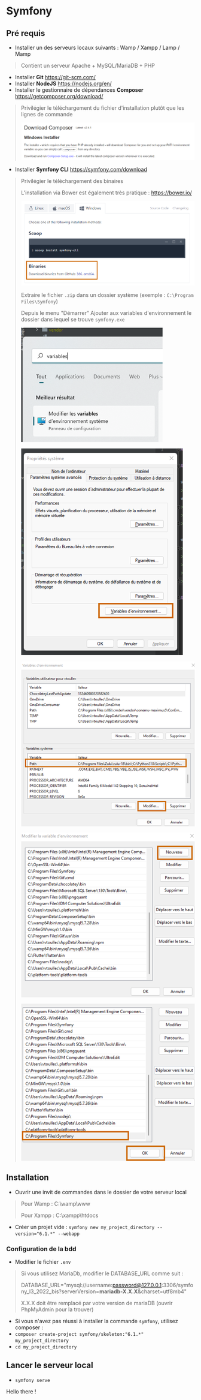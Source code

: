 # Symfony

## Pré requis

* Installer un des serveurs locaux suivants : Wamp / Xampp / Lamp / Mamp 
> Contient un serveur Apache + MySQL/MariaDB + PHP
* Installer **Git** https://git-scm.com/
* Installer **NodeJS** https://nodejs.org/en/
* Installer le gestionnaire de dépendances **Composer** https://getcomposer.org/download/
> Privilégier le téléchargement du fichier d'installation plutôt que les lignes de commande
>
> ![alt text](./docs/imgs/composer.png "Title")
  
* Installer **Symfony CLI** https://symfony.com/download

> Privilégier le téléchargement des binaires
>
> L'installation via Bower est également très pratique : https://bower.io/
>
> ![alt text](./docs/imgs/symfony-console.png "Title")
>
> Extraire le fichier `.zip` dans un dossier système (exemple : `C:\Program Files\Symfony`)
>
> Depuis le menu "Démarrer" Ajouter aux variables d'environnement le dossier dans lequel se trouve `symfony.exe`
>
> ![alt text](./docs/imgs/env-variables.png "Title")
>
> ![alt text](./docs/imgs/env-variables-2.png "Title")
>
> ![alt text](./docs/imgs/env-variables-path.png "Title")
>
> ![alt text](./docs/imgs/env-variables-new.png "Title")
>
> ![alt text](./docs/imgs/env-variables-new-2.png "Title")

## Installation

* Ouvrir une invit de commandes dans le dossier de votre serveur local

> Pour Wamp : C:\wamp\www
> 
> Pour Xampp : C:\xampp\htdocs

* Créer un projet vide : `symfony new my_project_directory --version="6.1.*" --webapp`

### Configuration de la bdd
* Modifier le fichier `.env`
> Si vous utilisez MariaDb, modifier le DATABASE_URL comme suit : 
>
> DATABASE_URL="mysql://username:password@127.0.0.1:3306/symfony_l3_2022_bis?serverVersion=**mariadb-X.X.X**&charset=utf8mb4"
>
>  X.X.X doit être remplacé par votre version de mariaDB (ouvrir PhpMyAdmin pour la trouver)


* Si vous n'avez pas réussi à installer la commande `symfony`, utilisez composer :
* `composer create-project symfony/skeleton:"6.1.*" my_project_directory`
* `cd my_project_directory`

## Lancer le serveur local
* `symfony serve`


Hello there !
